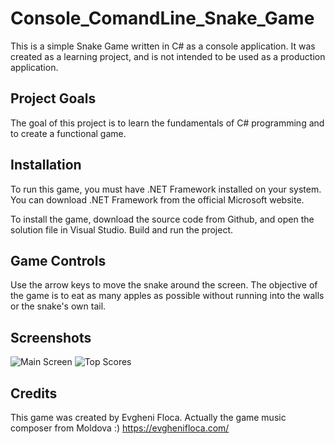 # Console_ComandLine_Snake_Game

This is a simple Snake Game written in C# as a console application. It was created as a learning project, and is not intended to be used as a production application.

## Project Goals

The goal of this project is to learn the fundamentals of C# programming and to create a functional game.

## Installation

To run this game, you must have .NET Framework installed on your system. You can download .NET Framework from the official Microsoft website.

To install the game, download the source code from Github, and open the solution file in Visual Studio. Build and run the project.

## Game Controls

Use the arrow keys to move the snake around the screen. The objective of the game is to eat as many apples as possible without running into the walls or the snake's own tail.

## Screenshots

![Main Screen](https://i.postimg.cc/1fdjYh4Q/Main-Screen.png) ![Top Scores](https://i.postimg.cc/rDtYBntt/Top-Scores.png)


## Credits

This game was created by Evgheni Floca. 
Actually the game music composer from Moldova :) 
https://evghenifloca.com/




